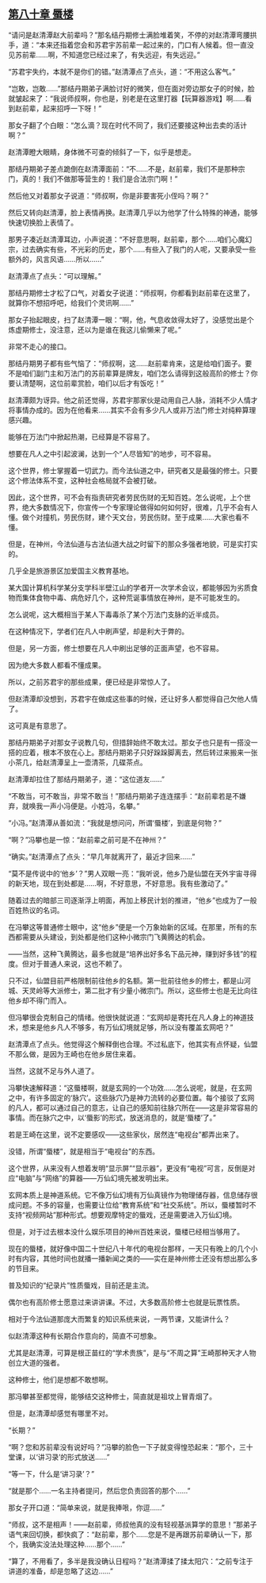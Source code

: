 ## [第八十章 蜃楼](https://www.xxbiquge.com/11_11207/9241818.html)


  “请问是赵清潭赵大前辈吗？”那名结丹期修士满脸堆着笑，不停的对赵清潭弯腰拱手，道：“本来还指着您会和苏君宇苏前辈一起过来的，门口有人候着。但一直没见苏前辈……啊，不知道您已经过来了，有失远迎，有失远迎。”

  “苏君宇失约，本就不是你们的错。”赵清潭点了点头，道：“不用这么客气。”

  “岂敢，岂敢……”那结丹期弟子满脸讨好的微笑，但在面对旁边那女子的时候，脸就皱起来了：“我说师叔啊，你也是，别老是在这里打器【玩算器游戏】啊……看到赵前辈，起来招呼一下呀！”

  那女子翻了个白眼：“怎么滴？现在时代不同了，我们还要接这种出去卖的活计啊？”

  赵清潭瞪大眼睛，身体微不可查的倾斜了一下，似乎是想走。

  那结丹期弟子差点跪倒在赵清潭面前：“不……不是，赵前辈，我们不是那种宗门，真的！我们不做那等营生的！我们是合法宗门啊！”

  然后他又对着那女子说道：“师叔啊，你是非要害死小侄吗？啊？”

  然后又转向赵清潭，脸上表情再换。赵清潭几乎以为他学了什么特殊的神通，能够快速切换脸上表情了。

  那男子凑近赵清潭耳边，小声说道：“不好意思啊，赵前辈，那个……咱们心魔幻宗，过去确实有些，不光彩的历史，那个……有些入了我门的人呢，又要承受一些额外的，风言风语……所以……”

  赵清潭点了点头：“可以理解。”

  那结丹期修士才松了口气，对着女子说道：“师叔啊，你都看到赵前辈在这里了，就算你不想招呼吧，给我们个灵讯啊……”

  那女子抬起眼皮，扫了赵清潭一眼：“啊，他，气息收敛得太好了，没感觉出是个炼虚期修士，没注意，还以为是谁在我这儿偷懒来了呢。”

  非常不走心的接口。

  那结丹期男子都有些气恼了：“师叔啊，这……赵前辈肯来，这是给咱们面子。要不是咱们副门主和万法门的苏前辈算是牌友，咱们怎么请得到这般高阶的修士？你要认清楚啊，这位前辈赏脸，咱们以后才有饭吃！”

  赵清潭颇为讶异。他之前还觉得，苏君宇那家伙是动用自己人脉，消耗不少人情才将事情办成的。因为在他看来……其实不会有多少凡人或非万法门修士对纯粹算理感兴趣。

  能够在万法门中掀起热潮，已经算是不容易了。

  想要在凡人之中引起波澜，达到一个“人尽皆知”的地步，可不容易。

  这个世界，修士掌握着一切武力。而今法仙道之中，研究者又是最强的修士。只要这个修法体系不变，这种社会格局就不会被打破。

  因此，这个世界，可不会有指责研究者劳民伤财的无知百姓。怎么说呢，上个世界，绝大多数情况下，你宣传一个专家理论做得如何如何好，很难，几乎不会有人懂。做个对撞机，劳民伤财，建个天文台，劳民伤财。至于成果……大家也看不懂。

  但是，在神州，今法仙道与古法仙道大战之时留下的那众多强者地貌，可是实打实的。

  几乎全是旅游景区加爱国主义教育基地。

  某大国计算机科学某分支学科半壁江山的学者开一次学术会议，都能够因为劣质食物而集体食物中毒、病危好几个，这种荒诞事情放在神州，是不可能发生的。

  怎么说呢，这大概相当于某人下毒毒杀了某个万法门支脉的近半成员。

  在这种情况下，学者们在凡人中刷声望，却是利大于弊的。

  但是，另一方面，修士想要在凡人中刷出足够的正面声望，也不容易。

  因为绝大多数人都看不懂成果。

  所以，之前苏君宇的那些成果，便已经是非常惊人了。

  但赵清潭却没想到，苏君宇在做成这些事的时候，还让好多人都觉得自己欠他人情了。

  这可真是有意思了。

  那结丹期弟子对那女子说教几句，但措辞始终不敢太过。那女子也只是有一搭没一搭的应着，根本不放在心上。那结丹期弟子只好跺跺脚离去，然后转过来搬来一张小茶几，给赵清潭呈上一壶清茶，几碟茶点。

  赵清潭却拉住了那结丹期弟子，道：“这位道友……”

  “不敢当，可不敢当，非常不敢当！”那结丹期弟子连连摆手：“赵前辈若是不嫌弃，就唤我一声小冯便是。小姓冯，名攀。”

  “小冯。”赵清潭从善如流：“我就是想问问，所谓‘蜃楼’，到底是何物？”

  “啊？”冯攀也是一惊：“赵前辈之前可是不在神州？”

  “确实。”赵清潭点了点头：“早几年就离开了，最近才回来……”

  “莫不是传说中的‘他乡’？”男人双眼一亮：“我听说，他乡乃是仙盟在天外宇宙寻得的新天地，现在到处都是……啊，不好意思，不好意思。我有些激动了。”

  随着过去的暗部三司逐渐浮上明面，再加上移民计划的推进，“他乡”也成为了一般百姓热议的名词。

  在冯攀这等普通修士眼中，这“他乡”便是一个万象始新的区域。在那里，所有的东西都需要从头建设，到处都是他们这种小微宗门飞黄腾达的机会。

  ——当然，这种飞黄腾达，最多也就是“培养出好多名下品元神，赚到好多钱”的程度。但对于普通人来说，这也不赖了。

  只不过，仙盟目前严格限制前往他乡的名额。第一批前往他乡的修士，都是山河城、天灵岭等大派修士，第二批才有少量小微宗门。所以，这些修士也是无比向往他乡却不得门而入。

  但冯攀很会克制自己的情绪。他很快就说道：“玄网却是寄托在凡人身上的神道技术，想来是他乡凡人不够多，有万仙幻境就足够，所以没有覆盖玄网吧？”

  赵清潭点了点头。他觉得这个解释倒也合理。不过私底下，他其实有点怀疑，仙盟不那么做，是因为王崎也在他乡居住来着。

  当然，这就不足与外人道了。

  冯攀快速解释道：“这蜃楼啊，就是玄网的一个功效……怎么说呢，就是，在玄网之中，有许多固定的‘脉穴’。这些脉穴乃是神力流转的必要位置。每个接驳了玄网的凡人，都可以通过自己的意志，让自己的感知前往脉穴所在——这是非常容易的事情。而在脉穴之中，以‘蜃影’的形式，放送消息的，就是‘蜃楼’了。”

  若是王崎在这里，说不定要感叹——这些家伙，居然连“电视台”都弄出来了。

  没错，所谓“蜃楼”，就是相当于“电视台”的东西。

  这个世界，从来没有人想着发明“显示屏”“显示器”，更没有“电视”可言，反倒是对应“电脑”与“网络”的算器——万仙幻境先被发明出来。

  玄网本质上是神道系统。它不像万仙幻境有万仙真镜作为物理储存器，信息储存很成问题。不多的容量，也需要让位给“教育系统”和“社交系统”。所以，蜃楼暂时不支持“视频网站”那种形式。想要观摩特定的蜃戏，还是需要进入万仙幻境。

  但是，对于过去根本没什么娱乐项目的神州百姓来说，蜃楼已经相当够用了。

  现在的蜃楼，就好像中国二十世纪八十年代的电视台那样，一天只有晚上的几个小时有内容，其他时间也就播一播新闻之类的——实在是神州修士还没有想出那么多的节目来。

  普及知识的“纪录片”性质蜃戏，目前还是主流。

  偶尔也有高阶修士愿意过来讲讲课。不过，大多数高阶修士也就是玩票性质。

  相对于今法仙道那庞大而繁复的知识系统来说，一两节课，又能讲什么？

  似赵清潭这种有长期合作意向的，简直不可想象。

  尤其是赵清潭，可算是根正苗红的“学术贵族”，是与“不周之算”王崎那种天才人物创立大道的强者。

  这种修士，他们是想都不敢想啊。

  那冯攀甚至都觉得，能够结交这种修士，简直就是祖坟上冒青烟了。

  但是，赵清潭却感觉有哪里不对。

  “长期？”

  “啊？您和苏前辈没有说好吗？”冯攀的脸色一下子就变得惶恐起来：“那个，三十堂课，以‘讲习录’的形式放送……”

  “等一下，什么是‘讲习录’？”

  “就是那个……一名主持者提问，然后您负责回答的那个……”

  那女子开口道：“简单来说，就是我捧哏，你逗……”

  “师叔，这不是相声！——赵前辈，师叔他真的没有轻视基派算学的意思！”那弟子语气来回切换，都快疯了：“赵前辈，那个……您是不是再跟苏前辈确认一下，那个，我确实没法处理这种……那个……”

  “算了，不用看了，多半是我没确认日程吗？”赵清潭揉了揉太阳穴：“之前专注于讲道的准备，却是忽略了这边……”
